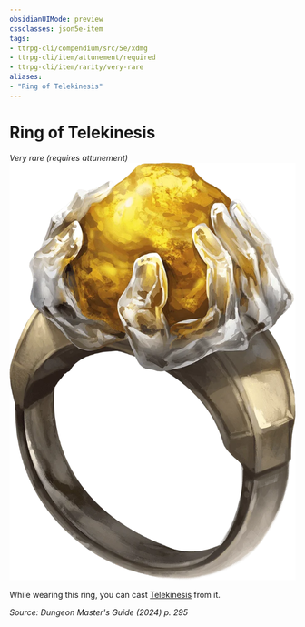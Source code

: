 ```yaml
---
obsidianUIMode: preview
cssclasses: json5e-item
tags:
- ttrpg-cli/compendium/src/5e/xdmg
- ttrpg-cli/item/attunement/required
- ttrpg-cli/item/rarity/very-rare
aliases: 
- "Ring of Telekinesis"
---
```

# Ring of Telekinesis
*Very rare (requires attunement)*  
![](3-Compendium/items/img/ring-of-telekinesis.webp#right)


While wearing this ring, you can cast [Telekinesis](3-Compendium/spells/telekinesis-xphb.md) from it.

*Source: Dungeon Master's Guide (2024) p. 295*